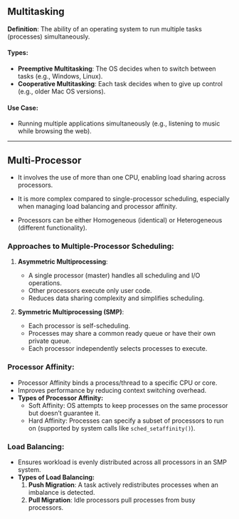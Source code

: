 ## Multitasking

**Definition**: The ability of an operating system to run multiple tasks (processes) simultaneously.

#### Types:
- **Preemptive Multitasking**: The OS decides when to switch between tasks (e.g., Windows, Linux).
- **Cooperative Multitasking**: Each task decides when to give up control (e.g., older Mac OS versions).

#### Use Case:
- Running multiple applications simultaneously (e.g., listening to music while browsing the web).

---

## Multi-Processor

- It involves the use of more than one CPU, enabling load sharing across processors.

- It is more complex compared to single-processor scheduling, especially when managing load balancing and processor affinity.

- Processors can be either Homogeneous (identical) or Heterogeneous (different functionality).

### Approaches to Multiple-Processor Scheduling:
1. **Asymmetric Multiprocessing**:
   - A single processor (master) handles all scheduling and I/O operations.
   - Other processors execute only user code.
   - Reduces data sharing complexity and simplifies scheduling.
   
2. **Symmetric Multiprocessing (SMP)**:
   - Each processor is self-scheduling.
   - Processes may share a common ready queue or have their own private queue.
   - Each processor independently selects processes to execute.

### Processor Affinity:
- Processor Affinity binds a process/thread to a specific CPU or core.
- Improves performance by reducing context switching overhead.
- **Types of Processor Affinity:**
  - Soft Affinity: OS attempts to keep processes on the same processor but doesn’t guarantee it.
  - Hard Affinity: Processes can specify a subset of processors to run on (supported by system calls like `sched_setaffinity()`).

### Load Balancing:
- Ensures workload is evenly distributed across all processors in an SMP system.
- **Types of Load Balancing:**
  1. **Push Migration**: A task actively redistributes processes when an imbalance is detected.
  2. **Pull Migration**: Idle processors pull processes from busy processors.
